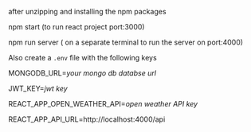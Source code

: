 after unzipping and installing the npm packages

npm start (to run react project port:3000)

npm run server ( on a separate terminal to run the server on port:4000)


Also create a `.env` file with the following keys

MONGODB_URL=*your mongo db databse url*

JWT_KEY=*jwt key*

REACT_APP_OPEN_WEATHER_API=*open weather API key*

REACT_APP_API_URL=http://localhost:4000/api
